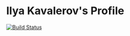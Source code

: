 Ilya Kavalerov's Profile
===

[![Build Status](https://travis-ci.org/ilyakava/ilyakava.github.io.svg?branch=master)](https://travis-ci.org/ilyakava/ilyakava.github.io)
